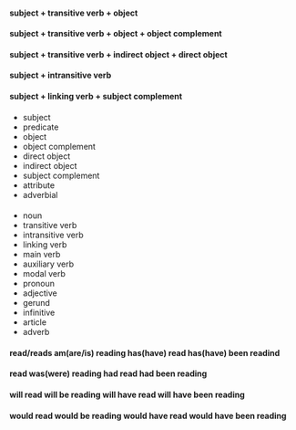 #### subject + transitive verb + object ####
#### subject + transitive verb + object + object complement ####
#### subject + transitive verb + indirect object + direct object ####
#### subject + intransitive verb ####
#### subject + linking verb + subject complement ####


####

- subject 
- predicate
- object
- object complement
- direct object
- indirect object
- subject complement
- attribute
- adverbial 

####

- noun
- transitive verb
- intransitive verb
- linking verb
- main verb
- auxiliary verb
- modal verb
- pronoun
- adjective
- gerund
- infinitive
- article
- adverb


#### read/reads  am(are/is) reading   has(have) read    has(have) been readind ####

#### read        was(were) reading    had read          had been reading ####

#### will read   will be reading      will have read    will have been reading ####

#### would read  would be reading     would have read   would have been reading ####

